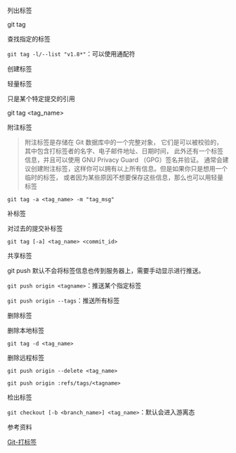 列出标签

git tag

查找指定的标签

`git tag -l/--list "v1.8*"`：可以使用通配符



创建标签

轻量标签

只是某个特定提交的引用

git tag <tag_name>



附注标签

> 附注标签是存储在 Git 数据库中的一个完整对象， 它们是可以被校验的，其中包含打标签者的名字、电子邮件地址、日期时间， 此外还有一个标签信息，并且可以使用 GNU Privacy Guard （GPG）签名并验证。 通常会建议创建附注标签，这样你可以拥有以上所有信息。但是如果你只是想用一个临时的标签， 或者因为某些原因不想要保存这些信息，那么也可以用轻量标签

`git tag -a <tag_name> -m "tag_msg"`

补标签

对过去的提交补标签

`git tag [-a] <tag_name> <commit_id>`



共享标签

git push 默认不会将标签信息也传到服务器上，需要手动显示进行推送。

`git push origin <tagname>`：推送某个指定标签

`git push origin --tags`：推送所有标签



删除标签

删除本地标签

`git tag -d <tag_name>`

删除远程标签

`git push origin --delete <tag_name>`

`git push origin :refs/tags/<tagname>`



检出标签

`git checkout [-b <branch_name>] <tag_name>`：默认会进入游离态



参考资料

[Git-打标签](https://git-scm.com/book/zh/v2/Git-%E5%9F%BA%E7%A1%80-%E6%89%93%E6%A0%87%E7%AD%BE)





